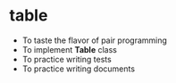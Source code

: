 # table

  - To taste the flavor of pair programming
  - To implement **Table** class
  - To practice writing tests
  - To practice writing documents
